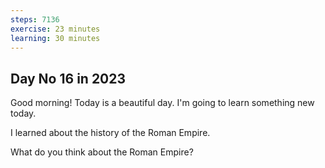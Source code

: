 ```yaml
---
steps: 7136
exercise: 23 minutes
learning: 30 minutes
---
```

## Day No 16 in 2023
Good morning! Today is a beautiful day.
I'm going to learn something new today.

I learned about the history of the Roman Empire.

What do you think about the Roman Empire?
